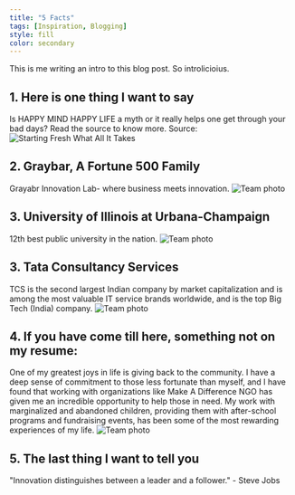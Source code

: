 ```yaml
---
title: "5 Facts"
tags: [Inspiration, Blogging]
style: fill
color: secondary
---
```


This is me writing an intro to this blog post. So introlicioius.

## 1. Here is one thing I want to say

Is HAPPY MIND HAPPY LIFE a myth or it really helps one get through your bad days? Read the source to know more.
Source: 
![Starting Fresh What All It Takes](https://sankalpjainblogs.wixsite.com/myblogs/post/starting-fresh-what-all-it-takes/)

## 2. Graybar, A Fortune 500 Family

Grayabr Innovation Lab- where business meets innovation.
![Team photo](https://researchpark.illinois.edu/wp-content/uploads/2020/05/Graybar-Team-Photo-Day-768x526.jpg)

## 3. University of Illinois at Urbana-Champaign

12th best public university in the nation.
![Team photo](https://www.admissions.illinois.edu/Content/images/visit-virtual-visits.jpg)

## 3. Tata Consultancy Services

TCS is the second largest Indian company by market capitalization and is among the most valuable IT service brands worldwide, and is the top Big Tech (India) company.
![Team photo](https://www.tcs.com/content/dam/global-tcs/en/images/home/dark-theme.svg)

## 4. If you have come till here, something not on my resume:

One of my greatest joys in life is giving back to the community. I have a deep sense of commitment to those less fortunate than myself, and I have found that working with organizations like Make A Difference NGO has given me an incredible opportunity to help those in need. My work with marginalized and abandoned children, providing them with after-school programs and fundraising events, has been some of the most rewarding experiences of my life.
![Team photo](https://makeadiff.in/images/mad_logo.png)

## 5. The last thing I want to tell you

"Innovation distinguishes between a leader and a follower." - Steve Jobs


